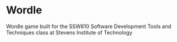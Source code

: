 # Wordle
Wordle game built for the SSW810 Software Development Tools and Techniques class at Stevens Institute of Technology
